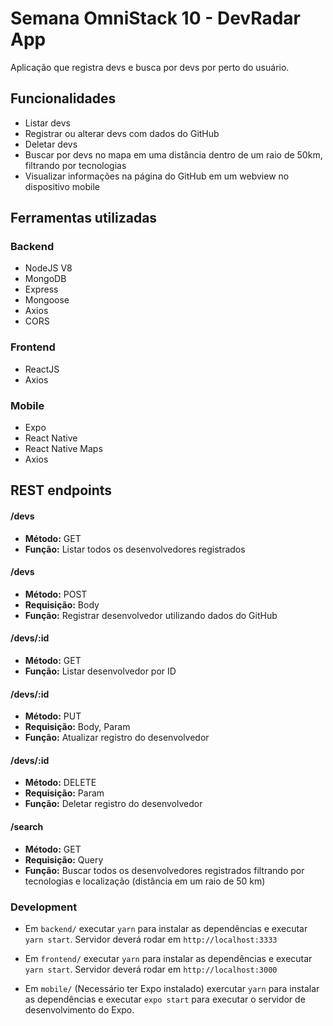 # Semana OmniStack 10 - DevRadar App
Aplicação que registra devs e busca por devs por perto do usuário.

## Funcionalidades
- Listar devs
- Registrar ou alterar devs com dados do GitHub
- Deletar devs
- Buscar por devs no mapa em uma distância dentro de um raio de 50km, filtrando por tecnologias
- Visualizar informações na página do GitHub em um webview no dispositivo mobile

## Ferramentas utilizadas
### Backend
- NodeJS V8
- MongoDB
- Express
- Mongoose
- Axios
- CORS

### Frontend
- ReactJS
- Axios

### Mobile
- Expo
- React Native
- React Native Maps
- Axios

## REST endpoints
#### /devs
  - **Método:** GET
  - **Função:** Listar todos os desenvolvedores registrados

#### /devs
  - **Método:** POST
  - **Requisição:** Body
  - **Função:** Registrar desenvolvedor utilizando dados do GitHub

#### /devs/:id
  - **Método:** GET  
  - **Função:** Listar desenvolvedor por ID

#### /devs/:id
  - **Método:** PUT
  - **Requisição:** Body, Param
  - **Função:** Atualizar registro do desenvolvedor

#### /devs/:id
  - **Método:** DELETE
  - **Requisição:** Param
  - **Função:** Deletar registro do desenvolvedor

#### /search
  - **Método:** GET
  - **Requisição:** Query
  - **Função:** Buscar todos os desenvolvedores registrados filtrando por tecnologias e localização (distância em um raio de 50 km)

### Development
- Em `backend/` executar `yarn` para instalar as dependências e executar `yarn start`. Servidor deverá rodar em `http://localhost:3333`

- Em `frontend/` executar `yarn` para instalar as dependências e executar `yarn start`. Servidor deverá rodar em `http://localhost:3000`

- Em `mobile/` (Necessário ter Expo instalado) exercutar `yarn` para instalar as dependências e executar `expo start` para executar o servidor de desenvolvimento do Expo.